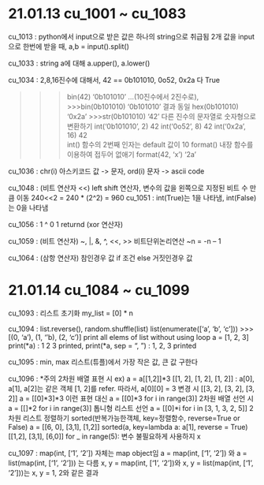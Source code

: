 # 21.01.13 cu_1001 ~ cu_1083

cu_1013 : 
python에서 input으로 받은 값은 하나의 string으로 취급됨
2개 값을 input으로 한번에 받을 때, a,b = input().split()

cu_1033 : 
string a에 대해 a.upper(), a.lower()

cu_1034 : 
2,8,16진수에 대해서, 42 == 0b101010, 0o52, 0x2a 다 True
>>> bin(42) ‘0b101010’ …(10진수에서 2진수로), >>>bin(0b101010) ‘0b101010’ 결과 동일
>>> hex(0b101010) ‘0x2a’ >>>str(0b101010) ‘42’
다른 진수의 문자열로 숫자형으로 변환하기
>>> int(‘0b101010’, 2) 42
>>> int(‘0o52’, 8) 42
>>> int(‘0x2a’, 16) 42   
int() 함수의 2번째 인자는 default 값이 10
format() 내장 함수를 이용하여 접두어 없애기
>>> format(42, ‘x’) ‘2a’ 

cu_1036 : 
chr(i) 아스키코드 값 -> 문자, ord(i) 문자 -> ascii code
 
cu_1048 : 
(비트 연산자 <<) left shift 연산자, 변수의 값을 왼쪽으로 지정된 비트 수 만큼 이동
240<<2 = 240 * (2^2) = 960
cu_1051 : 
int(True)는 1을 나타냄, int(False)는 0을 나타냄

cu_1056 :
1 ^ 0  1 returnd (xor 연산자)

cu_1059 : 
(비트 연산자) ~, |, &, ^, <<, >>
 비트단위논리연산 ~n = -n – 1

cu_1064 : 
(삼항 연산자) 참인경우 값 if 조건 else 거짓인경우 값

# 21.01.14 cu_1084 ~ cu_1099

cu_1093 : 
리스트 초기화 my_list = [0] * n

cu_1094 : 
list.reverse(), random.shuffle(list) 
list(enumerate([‘a’, ‘b’, ‘c’])) >>> [(0, ‘a’), (1, ‘’b), (2, ‘c’)]
print all elems of list without using loop 
a = [1, 2, 3] print(*a) : 1 2 3 printed, print(*a, sep = “, ”) : 1, 2, 3 printed

cu_1095 : 
min, max 리스트(튜플)에서 가장 작은 값, 큰 값 구한다

cu_1096 : 
*주의 2차원 배열 표현 시 ex) a = a[[1,2]]*3 [[1, 2], [1, 2], [1, 2]] : a[0], a[1], a[2]는 같은 객체 [1, 2]를 refer. 따라서, a[0][0] = 3 변경 시 [[3, 2], [3, 2], [3, 2]]
a = [[0]*3]*3 이런 표현 대신 a = [[0]*3 for i in range(3)]
2차원 배열 선언 시 a = [[]*2 for i in range(3)]
톱니형 리스트 선언 a = [[0]*i for i in [3, 1, 3, 2, 5]] 
2차원 리스트 정렬하기 sorted(반복가능한객체, key=정렬함수, reverse=True or False)
a = [[6, 0], [3,1], [1,2]] sorted(a, key=lambda a: a[1], reverse = True)
[[1,2], [3,1], [6,0]]
for _ in range(5): 변수 불필요하게 사용하지 x

cu_1097 : 
map(int, [‘1’, ‘2’]) 자체는 map object임
a = map(int, [‘1’, ‘2’]) 와 a = list(map(int, [‘1’, ‘2’])) 는 다름
x, y = map(int, [‘1’, ‘2’])와 x, y = list(map(int, [‘1’, ‘2’]))는 x, y = 1, 2와 같은 결과




